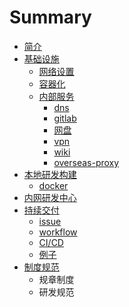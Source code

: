 # Summary

* [简介](README.md)
* [基础设施](build/README.md)
  * [网络设置](build/net.md)
  * [容器化](build/docker.md)
  * [内部服务](build/service.md)
    * [dns](build/dns.md)
    * [gitlab](build/gitlab.md)
    * [网盘](build/pan.md)
    * [vpn](build/vpn.md)
    * [wiki]()
    * [overseas-proxy](build/proxy.md)
* [本地研发构建](docker.md)
  * [docker](docker/docker.md)
* [内网研发中心](center.md)
* [持续交付](cd.md)
  * [issue](cd/issue.md)
  * [workflow](cd/workflow.md)
  * [CI/CD](cd/cicd.md)
  * [例子](cd/example.md)
* [制度规范](zhi-du-gui-fan.md)
  * 规章制度
  * 研发规范

